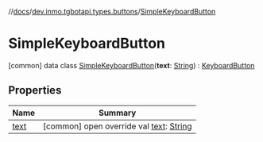 //[docs](../../../index.md)/[dev.inmo.tgbotapi.types.buttons](../index.md)/[SimpleKeyboardButton](index.md)



# SimpleKeyboardButton  
 [common] data class [SimpleKeyboardButton](index.md)(**text**: [String](https://kotlinlang.org/api/latest/jvm/stdlib/kotlin/-string/index.html)) : [KeyboardButton](../-keyboard-button/index.md)   


## Properties  
  
|  Name |  Summary | 
|---|---|
| <a name="dev.inmo.tgbotapi.types.buttons/SimpleKeyboardButton/text/#/PointingToDeclaration/"></a>[text](text.md)| <a name="dev.inmo.tgbotapi.types.buttons/SimpleKeyboardButton/text/#/PointingToDeclaration/"></a> [common] open override val [text](text.md): [String](https://kotlinlang.org/api/latest/jvm/stdlib/kotlin/-string/index.html)   <br>|

